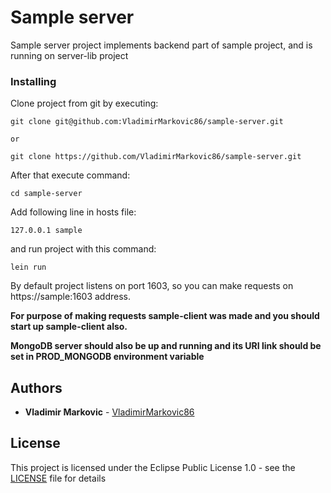 # Sample server

Sample server project implements backend part of sample project, and is running on server-lib project

### Installing

Clone project from git by executing:

```
git clone git@github.com:VladimirMarkovic86/sample-server.git

or

git clone https://github.com/VladimirMarkovic86/sample-server.git
```

After that execute command:

```
cd sample-server
```

Add following line in hosts file:

```
127.0.0.1 sample
```

and run project with this command:

```
lein run
```

By default project listens on port 1603, so you can make requests on https://sample:1603 address.

**For purpose of making requests sample-client was made and you should start up sample-client also.**

**MongoDB server should also be up and running and its URI link should be set in PROD_MONGODB environment variable**

## Authors

* **Vladimir Markovic** - [VladimirMarkovic86](https://github.com/VladimirMarkovic86)

## License

This project is licensed under the Eclipse Public License 1.0 - see the [LICENSE](LICENSE) file for details

